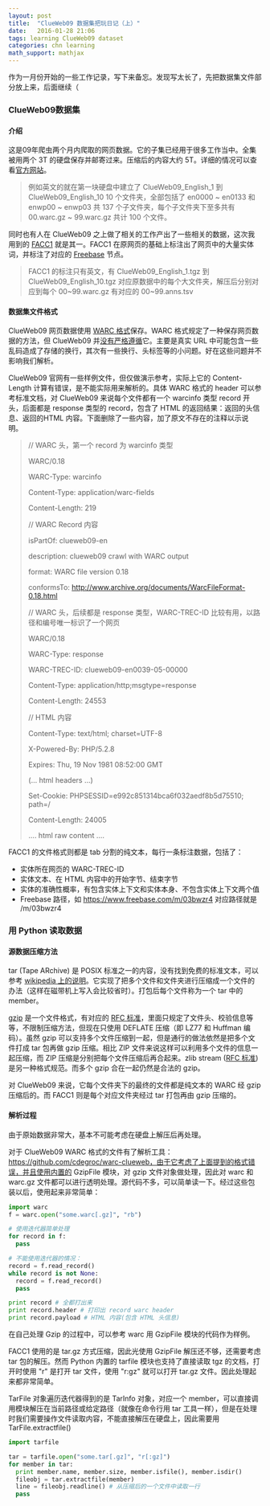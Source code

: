 ```yaml
---
layout: post
title:  "ClueWeb09 数据集把玩日记（上）"
date:   2016-01-28 21:06
tags: learning ClueWeb09 dataset 
categories: chn learning
math_support: mathjax
---
```


作为一月份开始的一些工作记录，写下来备忘。发现写太长了，先把数据集文件部分放上来，后面继续（

### ClueWeb09数据集

#### 介绍

这是09年爬虫两个月内爬取的网页数据。它的子集已经用于很多工作当中。全集被用两个 3T 的硬盘保存并邮寄过来。压缩后的内容大约 5T。详细的情况可以查看[官方网站](http://www.lemurproject.org/clueweb09.php/)。		

> 例如英文的就在第一块硬盘中建立了 ClueWeb09_English_1 到ClueWeb09_English_10 10 个文件夹，全部包括了 en0000 ~ en0133 和 enwp00 ~ enwp03 共 137 个子文件夹，每个子文件夹下至多共有 00.warc.gz ~ 99.warc.gz 共计 100 个文件。

同时也有人在 ClueWeb09 之上做了相关的工作产出了一些相关的数据，这次我用到的 [FACC1](http://lemurproject.org/clueweb09/FACC1/) 就是其一。FACC1 在原网页的基础上标注出了网页中的大量实体词，并标注了对应的 [Freebase](https://www.freebase.com/) 节点。

> FACC1 的标注只有英文，有 ClueWeb09_English_1.tgz 到 ClueWeb09_English_10.tgz 对应原数据中的每个大文件夹，解压后分别对应到每个 00~99.warc.gz 有对应的 00~99.anns.tsv

#### 数据集文件格式

ClueWeb09 网页数据使用 [WARC 格式](http://www.digitalpreservation.gov/formats/fdd/fdd000236.shtml)保存。WARC 格式规定了一种保存网页数据的方法，但 ClueWeb09 并[没有严格遵循](http://lintool.github.io/Cloud9/docs/content/clue.html#malformed)它。主要是真实 URL 中可能包含一些乱码造成了存储的换行，其次有一些换行、头标签等的小问题。好在这些问题并不影响我们解析。

ClueWeb09 官网有一些样例文件，但仅做演示参考，实际上它的 Content-Length 计算有错误，是不能实际用来解析的。具体 WARC 格式的 header 可以参考标准文档，对 ClueWeb09 来说每个文件都有一个 warcinfo 类型 record 开头，后面都是 response 类型的 record，包含了 HTML 的返回结果：返回的头信息、返回的HTML 内容。下面删除了一些内容，加了原文不存在的注释以示说明。

> // WARC 头，第一个 record 为 warcinfo 类型
> 
> WARC/0.18
> 
> WARC-Type: warcinfo
> 
> Content-Type: application/warc-fields
> 
> Content-Length: 219
> 
> 
> 
> // WARC Record 内容
> 
> isPartOf: clueweb09-en
> 
> description: clueweb09 crawl with WARC output
> 
> format: WARC file version 0.18
> 
> conformsTo: http://www.archive.org/documents/WarcFileFormat-0.18.html
> 
> 
> 
> // WARC 头，后续都是 response 类型，WARC-TREC-ID 比较有用，以路径和编号唯一标识了一个网页
> 
> WARC/0.18
> 
> WARC-Type: response
> 
> WARC-TREC-ID: clueweb09-en0039-05-00000
> 
> Content-Type: application/http;msgtype=response
> 
> Content-Length: 24553
> 
> 
> 
> // HTML 内容
> 
> Content-Type: text/html; charset=UTF-8
> 
> X-Powered-By: PHP/5.2.8
> 
> Expires: Thu, 19 Nov 1981 08:52:00 GMT
> 
> (... html headers ...)
> 
> Set-Cookie: PHPSESSID=e992c851314bca6f032aedf8b5d75510; path=/
> 
> Content-Length: 24005
> 
> 
> 
> .... html raw content ....

FACC1 的文件格式则都是 tab 分割的纯文本，每行一条标注数据，包括了：

- 实体所在网页的 WARC-TREC-ID
- 实体文本、在 HTML 内容中的开始字节、结束字节
- 实体的准确性概率，有包含实体上下文和实体本身、不包含实体上下文两个值
- Freebase 路径，如 https://www.freebase.com/m/03bwzr4 对应路径就是 /m/03bwzr4

### 用 Python 读取数据

#### 源数据压缩方法

tar (Tape ARchive) 是 POSIX 标准之一的内容，没有找到免费的标准文本，可以参考 [wikipedia 上的说明](https://en.wikipedia.org/wiki/Tar_(computing))。它实现了把多个文件和文件夹进行压缩成一个文件的办法（这样在磁带机上写入会比较省时）。打包后每个文件称为一个 tar 中的 member。

[gzip](https://en.wikipedia.org/wiki/Gzip) 是一个文件格式，有对应的 [RFC 标准](https://tools.ietf.org/html/rfc1952)，里面只规定了文件头、校验信息等等，不限制压缩方法，但现在只使用 DEFLATE 压缩（即 LZ77 和 Huffman 编码）。虽然 gzip 可以支持多个文件压缩到一起，但是通行的做法依然是把多个文件打成 tar 包再做 gzip 压缩。相比 ZIP 文件来说这样可以利用多个文件的信息一起压缩，而 ZIP 压缩是分别把每个文件压缩后再合起来。zlib stream ([RFC 标准](https://tools.ietf.org/html/rfc1950#section-2.1)) 是另一种格式规范。而多个 gzip 合在一起仍然是合法的 gzip。

对 ClueWeb09 来说，它每个文件夹下的最终的文件都是纯文本的 WARC 经 gzip 压缩后的。而 FACC1 则是每个对应文件夹经过 tar 打包再由 gzip 压缩的。

#### 解析过程

由于原始数据非常大，基本不可能考虑在硬盘上解压后再处理。

对于 ClueWeb09 WARC 格式的文件有了解析工具：https://github.com/cdegroc/warc-clueweb，由于它考虑了上面提到的格式错误，并且使用内置的 GzipFile 模块，对 gzip 文件对象做处理，因此对 warc 和 warc.gz 文件都可以进行透明处理。源代码不多，可以简单读一下。经过这些包装以后，使用起来非常简单：

~~~python
import warc
f = warc.open("some.warc[.gz]", "rb")

# 使用迭代器简单处理
for record in f:
  pass

# 不能使用迭代器的情况：
record = f.read_record()
while record is not None:
  record = f.read_record()
  pass

print record # 全都打出来
print record.header # 打印出 record warc header
print record.payload # HTML 内容(包含 HTML 头信息)
~~~

在自己处理 Gzip 的过程中，可以参考 warc 用 GzipFile 模块的代码作为样例。

FACC1 使用的是 tar.gz 方式压缩，因此光使用 GzipFile 解压还不够，还需要考虑 tar 包的解压。然而 Python 内置的 tarfile 模块也支持了直接读取 tgz 的文档，打开时使用 "r" 是打开 tar 文件，使用 "r:gz" 就可以打开 tar.gz 文件。因此处理起来都非常简单。

TarFile 对象遍历迭代器得到的是 TarInfo 对象，对应一个 member，可以直接调用模块解压在当前路径或给定路径（就像在命令行用 tar 工具一样），但是在处理时我们需要操作文件读取内容，不能直接解压在硬盘上，因此需要用 TarFile.extractfile()

~~~python
import tarfile

tar = tarfile.open("some.tar[.gz]", "r[:gz]")
for member in tar:
  print member.name, member.size, member.isfile(), member.isdir()
  fileobj = tar.extractfile(member)
  line = fileobj.readline() # 从压缩后的一个文件中读取一行
  pass
~~~
